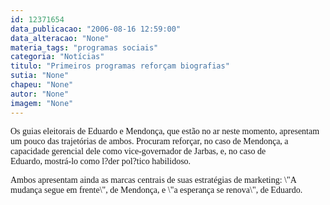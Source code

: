 ```yaml
---
id: 12371654
data_publicacao: "2006-08-16 12:59:00"
data_alteracao: "None"
materia_tags: "programas sociais"
categoria: "Notícias"
titulo: "Primeiros programas reforçam biografias"
sutia: "None"
chapeu: "None"
autor: "None"
imagem: "None"
---
```

<p><P><FONT face=Verdana>Os guias eleitorais de Eduardo e Mendonça, que estão no ar neste momento, apresentam um pouco das trajetórias de ambos. Procuram reforçar, no caso de Mendonça, a capacidade gerencial dele como vice-governador de Jarbas, e, no caso de Eduardo,&nbsp;mostrá-lo como l?der pol?tico habilidoso.</FONT></P></p>
<p><P><FONT face=Verdana>Ambos apresentam ainda as marcas centrais de suas estratégias de marketing: \"A mudança segue em frente\", de Mendonça, e \"a esperança se renova\", de Eduardo.</FONT></P> </p>
